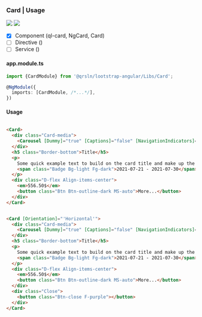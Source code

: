 ### Card | Usage

[![](https://img.shields.io/badge/Main-readme-white?style=for-the-badge)](../../readme.md)
[![](https://img.shields.io/badge/readme-white?style=for-the-badge)](readme.md)

- [x] Component (ql-card, NgCard, Card)
- [ ] Directive ()
- [ ] Service ()

#### app.module.ts

```typescript
import {CardModule} from '@qrsln/lootstrap-angular/Libs/Card';

@NgModule({
  imports: [CardModule, /*...*/],
})
```  

#### Usage

```html

<Card>
  <div class="Card-media">
    <Carousel [Dummy]="true" [Captions]="false" [NavigationIndicators]="false"></Carousel>
  </div>
  <h5 class="Border-bottom">Title</h5>
  <p>
    Some quick example text to build on the card title and make up the bulk of the card's content.
    <span class="Badge Bg-light Fg-dark">2021-07-21 - 2021-07-30</span>
  </p>
  <div class="D-flex Align-items-center">
    <em>556.50$</em>
    <button class="Btn Btn-outline-dark MS-auto">More...</button>
  </div>
</Card>

```

```html

<Card [Orientation]="'Horizontal'">
  <div class="Card-media">
    <Carousel [Dummy]="true" [Captions]="false" [NavigationIndicators]="false"></Carousel>
  </div>
  <h5 class="Border-bottom">Title</h5>
  <p>
    Some quick example text to build on the card title and make up the bulk of the card's content.
    <span class="Badge Bg-light Fg-dark">2021-07-21 - 2021-07-30</span>
  </p>
  <div class="D-flex Align-items-center">
    <em>556.50$</em>
    <button class="Btn Btn-outline-dark MS-auto">More...</button>
  </div>
  <div class="Close">
    <button class="Btn-close F-purple"></button>
  </div>
</Card>

```
